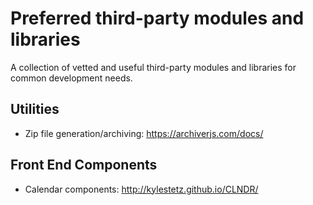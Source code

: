 # Preferred third-party modules and libraries

A collection of vetted and useful third-party modules and libraries for common development needs.

## Utilities
- Zip file generation/archiving: https://archiverjs.com/docs/

## Front End Components
- Calendar components: http://kylestetz.github.io/CLNDR/
